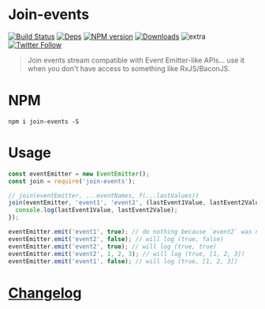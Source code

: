 # Join-events

[![Build Status](https://img.shields.io/circleci/project/FGRibreau/join-events.svg)](https://circleci.com/gh/FGRibreau/join-events/) [![Deps](	https://img.shields.io/david/FGRibreau/join-events.svg)](https://david-dm.org/FGRibreau/join-events) [![NPM version](https://img.shields.io/npm/v/join-events.svg)](http://badge.fury.io/js/join-events) [![Downloads](http://img.shields.io/npm/dm/join-events.svg)](https://www.npmjs.com/package/join-events) ![extra](https://img.shields.io/badge/actively%20maintained-yes-ff69b4.svg) [![Twitter Follow](https://img.shields.io/twitter/follow/fgribreau.svg?style=flat)](https://twitter.com/FGRibreau)

> Join events stream compatible with Event Emitter-like APIs... use it when you don't have access to something like RxJS/BaconJS.

# NPM

```
npm i join-events -S
```

# Usage


```javascript
const eventEmitter = new EventEmitter();
const join = require('join-events');

// join(eventEmitter, ...eventNames, f(...lastValues))
join(eventEmitter, 'event1', 'event2', (lastEvent1Value, lastEvent2Value) => {
  console.log(lastEvent1Value, lastEvent2Value);
});

eventEmitter.emit('event1', true); // do nothing because `event2` was never triggered
eventEmitter.emit('event2', false); // will log (true, false)
eventEmitter.emit('event2', true); // will log (true, true)
eventEmitter.emit('event2', 1, 2, 3); // will log (true, [1, 2, 3])
eventEmitter.emit('event1', false); // will log (true, [1, 2, 3])
```

# [Changelog](/CHANGELOG.md)
